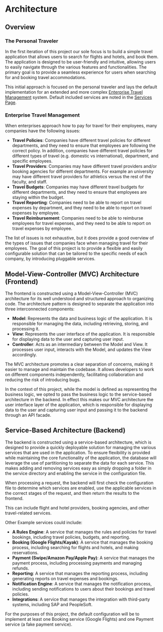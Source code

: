 # Architecture

## Overview

### The Personal Traveler

In the first iteration of this project our sole focus is to build a simple travel application that allows users to search for flights and hotels, and book them.
The application is designed to be user-friendly and intuitive, allowing users to easily navigate through the various features and functionalities.
The primary goal is to provide a seamless experience for users when searching for and booking travel accommodations.

This initial approach is focused on the personal traveler and lays the default implementation for an extended and more complex [Enterprise Travel Management](#enterprise-travel-management) system. Default included services are noted in the [Services Page](Services.md).

### Enterprise Travel Management

When enterprises approach how to pay for travel for their employees, many companies have the following issues:

- **Travel Policies**: Companies have different travel policies for different departments, and they need to ensure that employees are following the correct policy.
In addition, companies have different travel policies for different types of travel (e.g. domestic vs international), department, and specific employees.
- **Travel Providers**: Companies may have different travel providers and/or booking agencies for different departments.
For example an university may have different travel providers for athletics versus the rest of the faculty, and staff.
- **Travel Budgets**: Companies may have different travel budgets for different departments, and they need to ensure that employees are staying within the budget.
- **Travel Reporting**: Companies need to be able to report on travel expenses by department, and they need to be able to report on travel expenses by employee.
- **Travel Reimbursement**: Companies need to be able to reimburse employees for travel expenses, and they need to be able to report on travel expenses by employee.

The list of issues is not exhaustive, but it does provide a good overview of the types of issues that companies face when managing travel for their employees.
The goal of this project is to provide a flexible and easily configurable solution that can be tailored to the specific needs of each company, by introducing pluggable services.

## Model-View-Controller (MVC) Architecture (Frontend)

The frontend is constructed using a Model-View-Controller (MVC) architecture for its well understood and structured approach to organizing code.
The architecture pattern is designed to separate the application into three interconnected components:

- **Model**: Represents the data and business logic of the application. It is responsible for managing the data, including retrieving, storing, and processing it.
- **View**: Represents the user interface of the application. It is responsible for displaying data to the user and capturing user input.
- **Controller**: Acts as an intermediary between the Model and View. It processes user input, interacts with the Model, and updates the View accordingly.

The MVC architecture promotes a clear separation of concerns, making it easier to manage and maintain the codebase. It allows developers to work on different components independently, facilitating collaboration and reducing the risk of introducing bugs.

In the context of this project, while the model is defined as representing the business logic, we opted to pass the business logic to the service-based architecture in the backend.
In effect this makes our MVC architecture the user interface layer of the application, which is responsible for displaying data to the user and capturing user input and passing it to the backend through an API facade.

## Service-Based Architecture (Backend)

The backend is constructed using a service-based architecture, which is designed to provide a quickly deployable solution for managing the various services that are used in the application.
To ensure flexibility is provided while maintaining the core functionality of the application, the database will leverage the use of partitioning to separate the data for each service.
This makes adding and removing services easy as simply dropping a folder in the service directory and enabling the service in the configuration file.

When processing a request, the backend will first check the configuration file to determine which services are enabled, use the applicable services in the correct stages of the request, and then return the results to the frontend.

This can include flight and hotel providers, booking agencies, and other travel-related services.

Other Example services could include:

- **A Rules Engine**: A service that manages the rules and policies for travel bookings, including travel policies, budgets, and reporting.
- **Booking (Google Flights/Kayak)**: A service that manages the booking process, including searching for flights and hotels, and making reservations.
- **Payment (Swipe/Amazon Pay/Apple Pay)**: A service that manages the payment process, including processing payments and managing refunds.
- **Reporting**: A service that manages the reporting process, including generating reports on travel expenses and bookings.
- **Notification Engine**: A service that manages the notification process, including sending notifications to users about their bookings and travel policies.
- **Integrations**: A service that manages the integration with third-party systems, including SAP and PeopleSoft.

For the purposes of this project, the default configuration will be to implement at least one Booking service (Google Flights) and one Payment service (a fake payment service).
